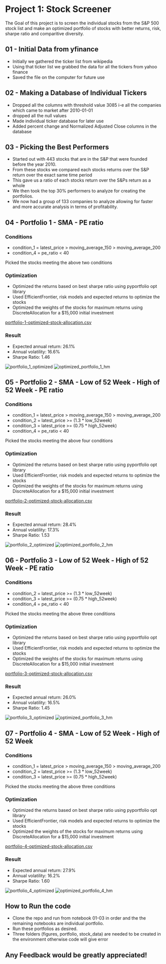 # Project 1: Stock Screener

The Goal of this project is to screen the individual stocks from the S&P 500 stock list and make an optimized portfolio of stocks with better returns, risk, sharpe ratio and comparitive diversity.

## 01 - Initial Data from yfinance

- Initially we gathered the ticker list from wikipedia
- Using that ticker list we grabbed the data for all the tickers from yahoo finance
- Saved the file on the computer for future use

## 02 - Making a Database of Individual Tickers

- Dropped all the columns with threshold value 3085 i-e all the companies which came to market after 2010-01-01
- dropped all the null values
- Made individual ticker database for later use
- Added percent change and Normalized Adjusted Close columns in the database

## 03 - Picking the Best Performers

- Started out with 443 stocks that are in the S&P that were founded before the year 2010. 
- From these stocks we compared each stocks returns over the S&P return over the exact same time period
- This gave us a ratio of each stocks return over the S&Ps return as a whole
- We then took the top 30% performers to analyze for creating the portfolios. 
- We now had a group of 133 companies to analyze allowing for faster and more accurate analysis in terms of profitability.

## 04 - Portfolio 1 - SMA - PE ratio

### Conditions
- condition_1 = latest_price > moving_average_150 > moving_average_200
- condition_4 = pe_ratio < 40

Picked the stocks meeting the above two conditions

### Optimization
- Optimized the returns based on best sharpe ratio using pyportfolio opt library
- Used EfficientFrontier, risk models and expected returns to optimize the stocks
- Optimized the weights of the stocks for maximum returns using DiscreteAllocation for a $15,000 initial investment

[portfolio-1-optimized-stock-allocation.csv](https://github.com/salmankhaliq22/UofTFinTech-Project-1-Stock-Analysis/files/8527582/portfolio-1-optimized-stock-allocation.csv)

### Result 
- Expected annual return: 26.1%
- Annual volatility: 16.6%
- Sharpe Ratio: 1.46

![portfolio_1_optimized](https://user-images.githubusercontent.com/99694583/164381229-a38a5dde-9a95-4473-a4f1-d0cf3d25069f.png)
![optimized_portfolio_1_hm](https://user-images.githubusercontent.com/99694583/164381348-a20ab7fc-e76e-4745-8fbc-c4689c462a0e.png)



## 05 - Portfolio 2 - SMA - Low of 52 Week - High of 52 Week - PE ratio

### Conditions
- condition_1 = latest_price > moving_average_150 > moving_average_200
- condition_2 = latest_price >= (1.3 * low_52week)
- condition_3 = latest_price >= (0.75 * high_52week)
- condition_4 = pe_ratio < 40

Picked the stocks meeting the above four conditions

### Optimization
- Optimized the returns based on best sharpe ratio using pyportfolio opt library
- Used EfficientFrontier, risk models and expected returns to optimize the stocks
- Optimized the weights of the stocks for maximum returns using DiscreteAllocation for a $15,000 initial investment

[portfolio-2-optimized-stock-allocation.csv](https://github.com/salmankhaliq22/UofTFinTech-Project-1-Stock-Analysis/files/8527583/portfolio-2-optimized-stock-allocation.csv)


### Result 
- Expected annual return: 28.4%
- Annual volatility: 17.3%
- Sharpe Ratio: 1.53

![portfolio_2_optimized](https://user-images.githubusercontent.com/99694583/164381431-3a3bc942-9dd3-4035-a65f-7cb55d32c448.png)
![optimized_portfolio_2_hm](https://user-images.githubusercontent.com/99694583/164381456-7562b7e7-919f-4043-8479-8c349a853153.png)


## 06 - Portfolio 3 - Low of 52 Week - High of 52 Week - PE ratio

### Conditions
- condition_2 = latest_price >= (1.3 * low_52week)
- condition_3 = latest_price >= (0.75 * high_52week)
- condition_4 = pe_ratio < 40

Picked the stocks meeting the above three conditions

### Optimization
- Optimized the returns based on best sharpe ratio using pyportfolio opt library
- Used EfficientFrontier, risk models and expected returns to optimize the stocks
- Optimized the weights of the stocks for maximum returns using DiscreteAllocation for a $15,000 initial investment

[portfolio-3-optimized-stock-allocation.csv](https://github.com/salmankhaliq22/UofTFinTech-Project-1-Stock-Analysis/files/8527584/portfolio-3-optimized-stock-allocation.csv)


### Result 
- Expected annual return: 26.0%
- Annual volatility: 16.5%
- Sharpe Ratio: 1.45

![portfolio_3_optimized](https://user-images.githubusercontent.com/99694583/164381476-107c5567-0b5e-4e23-ad25-5f06a67154c1.png)
![optimized_portfolio_3_hm](https://user-images.githubusercontent.com/99694583/164381498-f838b114-f838-46d1-bb13-b73d014425f0.png)


## 07 - Portfolio 4 - SMA - Low of 52 Week - High of 52 Week

### Conditions
- condition_1 = latest_price > moving_average_150 > moving_average_200
- condition_2 = latest_price >= (1.3 * low_52week)
- condition_3 = latest_price >= (0.75 * high_52week)

Picked the stocks meeting the above three conditions

### Optimization
- Optimized the returns based on best sharpe ratio using pyportfolio opt library
- Used EfficientFrontier, risk models and expected returns to optimize the stocks
- Optimized the weights of the stocks for maximum returns using DiscreteAllocation for a $15,000 initial investment

[portfolio-4-optimized-stock-allocation.csv](https://github.com/salmankhaliq22/UofTFinTech-Project-1-Stock-Analysis/files/8527586/portfolio-4-optimized-stock-allocation.csv)


### Result 
- Expected annual return: 27.9%
- Annual volatility: 16.2%
- Sharpe Ratio: 1.60

![portfolio_4_optimized](https://user-images.githubusercontent.com/99694583/164381522-29c8a80b-8aab-46d0-84b8-5bccb00c5220.png)
![optimized_portfolio_4_hm](https://user-images.githubusercontent.com/99694583/164381541-3c1f7449-f44b-4e52-8e15-1ffe3c38ee39.png)


## How to Run the code

- Clone the repo and run from notebook 01-03 in order and the the remaining notebooks are individual portfolio.
- Run these portfolios as desired.
- Three folders (figures, portfolio, stock_data) are needed to be created in the environment otherwise code will give error

## Any Feedback would be greatly appreciated!
